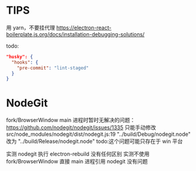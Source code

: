 # TIPS

用 yarn，不要挂代理
<https://electron-react-boilerplate.js.org/docs/installation-debugging-solutions/>

todo:

```json
"husky": {
  "hooks": {
    "pre-commit": "lint-staged"
  }
}
```

# NodeGit

fork/BrowserWindow main 进程时暂时无解决的问题：
https://github.com/nodegit/nodegit/issues/1335
只能手动修改 src/node_modules/nodegit/dist/nodegit.js:19
"../build/Debug/nodegit.node" 改为 "../build/Release/nodegit.node"
todo:这个问题可能只存在于 win 平台

实测 nodegit 执行 electron-rebuild 没有任何区别
实测不使用 fork/BrowserWindow 直接 main 进程引用 nodegit 没有问题
